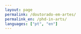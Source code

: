```yaml
---
layout: page
permalink: /doutorado-em-artes/
permalink_en: /phd-in-arts/
languages: ["pt", "en"]
---
```

